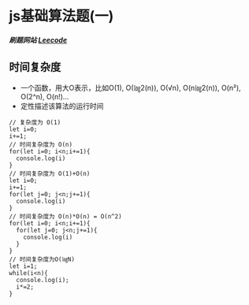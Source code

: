 # js基础算法题(一)
##### 刷题网站 [Leecode](!https://leetcode-cn.com/problemset/all/)

## 时间复杂度
* 一个函数，用大O表示，比如O(1), O(㏒2(n)), O(√n), O(n㏒2(n)), O(n²), O(2^n), O(n!)...
* 定性描述该算法的运行时间
<!-- ![时间复杂度图表](./img/时间复杂度图表.png) -->

```
// 复杂度为 O(1)
let i=0;
i+=1;
// 时间复杂度为 O(n)
for(let i=0; i<n;i+=1){
  console.log(i)
}
// 时间复杂度为 O(1)+O(n)
let i=0;
i+=1;
for(let j=0; j<n;j+=1){
  console.log(i)
}
// 时间复杂度为 O(n)*O(n) = O(n^2)
for(let i=0; i<n;i+=1){
  for(let j=0; j<n;j+=1){
    console.log(i)
  }
}
// 时间复杂度为O(㏒N)
let i=1;
while(i<n){
  console.log(i);
  i*=2;
}
```

